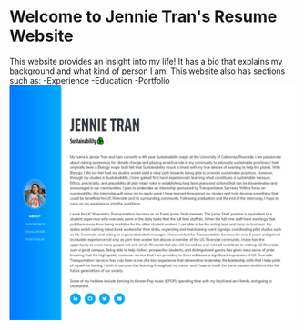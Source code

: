 
# Welcome to Jennie Tran's Resume Website

This website provides an insight into my life! It has a bio that explains my background and what kind of person I am.
This website also has sections such as:
-Experience
-Education
-Portfolio
![Preview of Jennie Tran's Resume Website](img/websitescreenshot.JPG)
